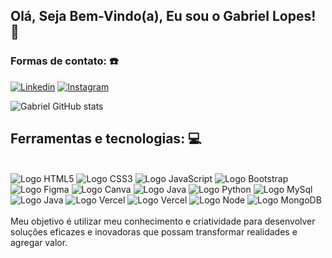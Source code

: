## Olá, Seja Bem-Vindo(a), Eu sou o Gabriel Lopes! 🤗
### Formas de contato: ☎️<br/>
[![Linkedin](https://img.shields.io/badge/LinkedIn-0077B5?style=for-the-badge&logo=linkedin&logoColor=white)](https://www.linkedin.com/in/gabriel-lorente-lopes-3169a52a6/)
[![Instagram](https://img.shields.io/badge/Instagram-E4405F?style=for-the-badge&logo=instagram&logoColor=white)](https://www.instagram.com/_lopess.gabriel/)

![Gabriel GitHub stats](https://github-readme-stats.vercel.app/api?username=gabrilopes12&theme=dark&show_icons=true)

## Ferramentas e tecnologias: 💻
<div style="display: inline_block"><br/>
  <img alt="Logo HTML5" src="https://img.shields.io/badge/HTML5-E34F26?style=for-the-badge&logo=html5&logoColor=white"/>
  <img alt="Logo CSS3" src="https://img.shields.io/badge/CSS3-1572B6?style=for-the-badge&logo=css3&logoColor=white"/>
  <img alt="Logo JavaScript" src="https://img.shields.io/badge/JavaScript-323330?style=for-the-badge&logo=javascript&logoColor=F7DF1E"/>
  <img alt="Logo Bootstrap" src="https://img.shields.io/badge/Bootstrap-563D7C?style=for-the-badge&logo=bootstrap&logoColor=white"/>
  <img alt="Logo Figma" src="https://img.shields.io/badge/Figma-F24E1E?style=for-the-badge&logo=figma&logoColor=white"/>
  <img alt="Logo Canva" src="https://img.shields.io/badge/Canva-%2300C4CC.svg?&style=for-the-badge&logo=Canva&logoColor=white"/>
  <img alt="Logo Java" src="https://img.shields.io/badge/Java-ED8B00?style=for-the-badge&logo=openjdk&logoColor=white"/>
  <img alt="Logo Python" src="https://img.shields.io/badge/Python-3776AB?style=for-the-badge&logo=python&logoColor=white"/>
  <img alt="Logo MySql" src="https://img.shields.io/badge/MySQL-005C84?style=for-the-badge&logo=mysql&logoColor=white"/>
  <img alt="Logo Java" src="https://img.shields.io/badge/Java-ED8B00?style=for-the-badge&logo=openjdk&logoColor=white"/>
  <img alt="Logo Vercel" src="https://img.shields.io/badge/Vercel-000000?style=for-the-badge&logo=vercel&logoColor=white"/>
  <img alt="Logo Vercel" src="https://img.shields.io/badge/Amazon_AWS-232F3E?style=for-the-badge&logo=amazon-aws&logoColor=white"/>
  <img alt="Logo Node" src="https://img.shields.io/badge/Node.js-43853D?style=for-the-badge&logo=node.js&logoColor=white"/>
  <img alt="Logo MongoDB" src="https://img.shields.io/badge/MongoDB-4EA94B?style=for-the-badge&logo=mongodb&logoColor=white"/>
  



</div><br/>
Meu objetivo é utilizar meu conhecimento e criatividade para desenvolver soluções eficazes e inovadoras que possam transformar realidades e agregar valor.
